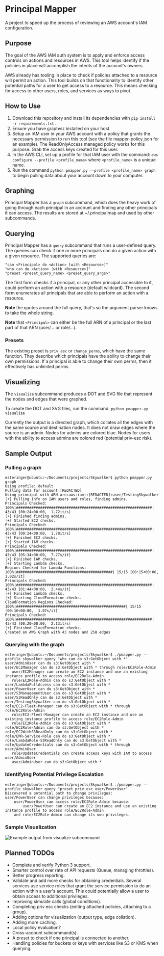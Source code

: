 # Principal Mapper

A project to speed up the process of reviewing an AWS account's IAM 
configuration.

## Purpose

The goal of the AWS IAM auth system is to apply and enforce access controls 
on actions and resources in AWS. This tool helps identify if the policies in 
place will accomplish the intents of the account's owners. 

AWS already has tooling in place to check if policies attached to a resource 
will permit an action. This tool builds on that functionality to identify 
other potential paths for a user to get access to a resource. This means 
checking for access to other users, roles, and services as ways to pivot. 

## How to Use

1. Download this repository and install its dependencies with
`pip install -r requirements.txt` .
2. Ensure you have graphviz installed on your host.
3. Setup an IAM user in your AWS account with a policy that grants the 
necessary permission to run this tool (see the file mapper-policy.json for an 
example). The ReadOnlyAccess managed policy works for this purpose. Grab the 
access keys created for this user.
4. In the AWS CLI, set up a profile for that IAM user with the command:
`aws configure --profile <profile_name>` where `<profile_name>` is a unique name.
5. Run the command `python pmapper.py --profile <profile_name> graph`
to begin pulling data about your account down to your computer. 

## Graphing

Principal Mapper has a `graph` subcommand, which does the heavy work of going 
through each principal in an account and finding any other principals it can 
access. The results are stored at ~/.principalmap and used by other 
subcommands.

## Querying

Principal Mapper has a `query` subcommand that runs a user-defined query. The 
queries can check if one or more principals can do a given action with a given 
resource. The supported queries are:

```
"can <Principal> do <Action> [with <Resource>]"
"who can do <Action> [with <Resource>]"
"preset <preset_query_name> <preset_query_args>"
```

The first form checks if a principal, or any other principal accessible to it, 
could perform an action with a resource (default wildcard). The second form 
enumerates all principals that are able to perform an action with a resource.

**Note** the quotes around the full query, that's so the argument parser knows to 
take the whole string.

**Note** that `<Principal>` can either be the full ARN of a principal or the 
last part of that ARN (user/... or role/...).

### Presets

The existing preset is `priv_esc` or `change_perms`, which have the same 
function. They describe which principals have the ability to change their own 
permissions. If a principal is able to change their own perms, then it 
effectively has unlimited perms.

## Visualizing

The `visualize` subcommand produces a DOT and SVG file that represent the nodes 
and edges that were graphed. 

To create the DOT and SVG files, run the command:
`python pmapper.py visualize`

Currently the output is a directed graph, which collates all the edges with 
the same source and destination nodes. It does not draw edges where the source 
is an admin. Nodes for admins are colored blue. Nodes for users with the 
ability to access admins are colored red (potential priv-esc risk).

## Sample Output

### Pulling a graph

```
esteringer@ubuntu:~/Documents/projects/Skywalker$ python pmapper.py graph
Using profile: default
Pulling data for account [REDACTED]
Using principal with ARN arn:aws:iam::[REDACTED]:user/TestingSkywalker
[+] Pulling info on IAM users and roles, finding admins.
Principals Checked: 100%|##############################################################| 43/43 [00:24<00:00,  1.72it/s]
[+] Finished finding admins.
[+] Started EC2 checks.
Principals Checked: 100%|##############################################################| 43/43 [00:24<00:00,  1.78it/s]
[+] Finished EC2 checks.
[+] Started IAM checks.
Principals Checked: 100%|##############################################################| 43/43 [05:34<00:00,  7.77s/it]
[+] Finished IAM checks.
[+] Starting Lambda checks.
Regions Checked for Lambda Functions: 100%|############################################| 15/15 [00:15<00:00,  1.02s/it]
Principals Checked: 100%|##############################################################| 43/43 [01:44<00:00,  2.44s/it]
[+] Finished Lambda checks.
[+] Starting CloudFormation checks.
CloudFormation Regions Checked: 100%|##################################################| 15/15 [00:16<00:00,  1.07s/it]
Principals Checked: 100%|##############################################################| 43/43 [00:20<00:00,  2.13it/s]
[+] Finished CloudFormation checks.
Created an AWS Graph with 43 nodes and 258 edges

```

### Querying with the graph

```
esteringer@ubuntu:~/Documents/projects/Skywalker$ ./pmapper.py --profile skywalker query "who can do s3:GetObject with *"
user/AdminUser can do s3:GetObject with *
user/EC2Manager can do s3:GetObject with * through role/EC2Role-Admin
   user/EC2Manager can create an EC2 instance and use an existing instance profile to access role/EC2Role-Admin
   role/EC2Role-Admin can do s3:GetObject with *
user/LambdaFullAccess can do s3:GetObject with *
user/PowerUser can do s3:GetObject with *
user/S3ManagementUser can do s3:GetObject with *
user/S3ReadOnly can do s3:GetObject with *
user/TestingSkywalker can do s3:GetObject with *
role/EC2-Fleet-Manager can do s3:GetObject with * through role/EC2Role-Admin
   role/EC2-Fleet-Manager can create an EC2 instance and use an existing instance profile to access role/EC2Role-Admin
   role/EC2Role-Admin can do s3:GetObject with *
role/EC2Role-Admin can do s3:GetObject with *
role/EC2WithS3ReadOnly can do s3:GetObject with *
role/EMR-Service-Role can do s3:GetObject with *
role/LambdaRole-S3ReadOnly can do s3:GetObject with *
role/UpdateCredentials can do s3:GetObject with * through user/AdminUser
   role/UpdateCredentials can create access keys with IAM to access user/AdminUser
   user/AdminUser can do s3:GetObject with *
```

### Identifying Potential Privilege Escalation

```
esteringer@ubuntu:~/Documents/projects/Skywalker$ ./pmapper.py --profile skywalker query "preset priv_esc user/PowerUser"
Discovered a potential path to change privileges:
user/PowerUser can change privileges because:
	user/PowerUser can access role/EC2Role-Admin because: 
		user/PowerUser can create an EC2 instance and use an existing instance profile to access role/EC2Role-Admin
	and role/EC2Role-Admin can change its own privileges.

```

### Sample Visualization

![Example output from visualize subcommand](/example_output.png)

## Planned TODOs

* Complete and verify Python 3 support.
* Smarter control over rate of API requests (Queue, managing throttles).
* Better progress reporting.
* Validate and add more checks for obtaining credentials. Several services use
service roles that grant the service permission to do an action within a user's 
account. This could potentially allow a user to obtain access to additional 
privileges. 
* Improving simulate calls (global conditions).
* Completing priv esc checks (editing attached policies, attaching to a group).
* Adding options for visualization (output type, edge collation).
* Adding more caching. 
* Local policy evaluation?
* Cross-account subcommand(s).
* A preset to check if one principal is connected to another.
* Handling policies for buckets or keys with services like S3 or KMS when 
querying.
